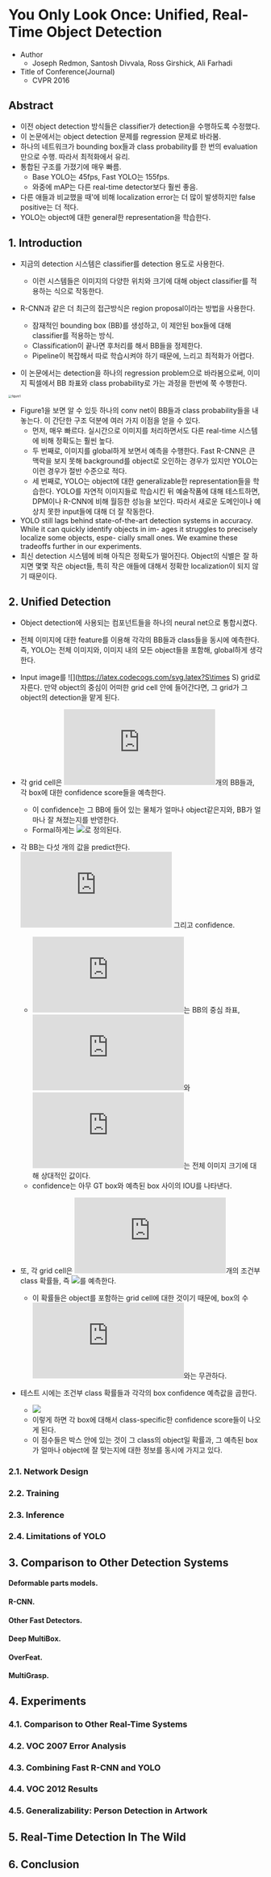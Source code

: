 # You Only Look Once: Unified, Real-Time Object Detection

- Author
  - Joseph Redmon, Santosh Divvala, Ross Girshick, Ali Farhadi
- Title of Conference(Journal)
  - CVPR 2016

## Abstract

- 이전 object detection 방식들은 classifier가 detection을 수행하도록 수정했다.
- 이 논문에서는 object detection 문제를 regression 문제로 바라봄. 
- 하나의 네트워크가 bounding box들과 class probability를 한 번의 evaluation만으로 수행. 따라서 최적화에서 유리.
- 통합된 구조를 가졌기에 매우 빠름. 
  - Base YOLO는 45fps, Fast YOLO는 155fps.
  - 와중에 mAP는 다른 real-time detector보다 훨씬 좋음.
- 다른 애들과 비교했을 때'에 비해 localization error는 더 많이 발생하지만 false positive는 더 적다.
- YOLO는 object에 대한 general한 representation을 학습한다.

## 1. Introduction

- 지금의 detection 시스템은 classifier를 detection 용도로 사용한다.
  - 이런 시스템들은 이미지의 다양한 위치와 크기에 대해 object classifier를 적용하는 식으로 작동한다.

- R-CNN과 같은 더 최근의 접근방식은 region proposal이라는 방법을 사용한다.
  - 잠재적인 bounding box (BB)를 생성하고, 이 제안된 box들에 대해 classifier를 적용하는 방식.
  - Classification이 끝나면 후처리를 해서 BB들을 정제한다. 
  - Pipeline이 복잡해서 따로 학습시켜야 하기 때문에, 느리고 최적화가 어렵다. 

- 이 논문에서는 detection을 하나의 regression problem으로 바라봄으로써, 이미지 픽셀에서 BB 좌표와 class probability로 가는 과정을 한번에 쭉 수행한다.

<img src="figure1.png" alt="figure1" style="zoom:40%;" />

- Figure1을 보면 알 수 있듯 하나의 conv net이 BB들과 class probability들을 내놓는다. 이 간단한 구조 덕분에 여러 가지 이점을 얻을 수 있다.
  - 먼저, 매우 빠르다. 실시간으로 이미지를 처리하면서도 다른 real-time 시스템에 비해 정확도는 훨씬 높다.
  - 두 번째로, 이미지를 global하게 보면서 예측을 수행한다. Fast R-CNN은 큰 맥락을 보지 못해 background를 object로 오인하는 경우가 있지만 YOLO는 이런 경우가 절반 수준으로 적다.
  - 세 번째로, YOLO는 object에 대한 generalizable한 representation들을 학습한다. YOLO를 자연적 이미지들로 학습시킨 뒤 예술작품에 대해 테스트하면, DPM이나 R-CNN에 비해 월등한 성능을 보인다. 따라서 새로운 도메인이나 예상치 못한 input들에 대해 더 잘 작동한다.
- YOLO still lags behind state-of-the-art detection systems in accuracy. While it can quickly identify objects in im- ages it struggles to precisely localize some objects, espe- cially small ones. We examine these tradeoffs further in our experiments.
- 최신 detection 시스템에 비해 아직은 정확도가 떨어진다. Object의 식별은 잘 하지면 몇몇 작은 object들, 특히 작은 애들에 대해서 정확한 localization이 되지 않기 때문이다. 

## 2. Unified Detection

- Object detection에 사용되는 컴포넌트들을 하나의 neural net으로 통합시켰다.
- 전체 이미지에 대한 feature를 이용해 각각의 BB들과 class들을 동시에 예측한다. 즉, YOLO는 전체 이미지와, 이미지 내의 모든 object들을 포함해, global하게 생각한다. 

- Input image를 ![](https://latex.codecogs.com/svg.latex?S\times S) grid로 자른다. 만약 object의 중심이 어떠한 grid cell 안에 들어간다면, 그 grid가 그 object의 detection을 맡게 된다.
- 각 grid cell은 ![](https://latex.codecogs.com/svg.latex?B)개의 BB들과, 각 box에 대한 confidence score들을 예측한다. 
  - 이 confidence는 그 BB에 들어 있는 물체가 얼마나 object같은지와, BB가 얼마나 잘 쳐졌는지를 반영한다.
  - Formal하게는 ![](https://latex.codecogs.com/svg.latex?Pr(Object)*IOU_{pred}^{truth})로 정의된다.
- 각 BB는 다섯 개의 값을 predict한다. ![](https://latex.codecogs.com/svg.latex?x,y,w,h,) 그리고 confidence.
  - ![](https://latex.codecogs.com/svg.latex?(x,y))는 BB의 중심 좌표, ![](https://latex.codecogs.com/svg.latex?w)와 ![](https://latex.codecogs.com/svg.latex?h)는 전체 이미지 크기에 대해 상대적인 값이다. 
  - confidence는 아무 GT box와 예측된 box 사이의 IOU를 나타낸다. 
- 또, 각 grid cell은 ![](https://latex.codecogs.com/svg.latex?C)개의 조건부 class 확률들, 즉 ![](https://latex.codecogs.com/svg.latex?Pr(Class_i|Object))를 예측한다. 
  - 이 확률들은 object를 포함하는 grid cell에 대한 것이기 때문에, box의 수 ![](https://latex.codecogs.com/svg.latex?B)와는 무관하다. 
- 테스트 시에는 조건부 class 확률들과 각각의 box confidence 예측값을 곱한다.
  - ![](https://latex.codecogs.com/svg.latex?Pr(Class_i|Object)*Pr(Object)*IOU_{pred}^{truth}=Pr(Class_i)*IOU_{pred}^{truth})
  - 이렇게 하면 각 box에 대해서 class-specific한 confidence score들이 나오게 된다.
  - 이 점수들은 박스 안에 있는 것이 그 class의 object일 확률과, 그 예측된 box가 얼마나 object에 잘 맞는지에 대한 정보를 동시에 가지고 있다. 

### 2.1. Network Design



### 2.2. Training



### 2.3. Inference



### 2.4. Limitations of YOLO



## 3. Comparison to Other Detection Systems



#### Deformable parts models.



#### R-CNN.



#### Other Fast Detectors.



#### Deep MultiBox.



#### OverFeat.



#### MultiGrasp.



## 4. Experiments



### 4.1. Comparison to Other Real-Time Systems



### 4.2. VOC 2007 Error Analysis



### 4.3. Combining Fast R-CNN and YOLO



### 4.4. VOC 2012 Results



### 4.5. Generalizability: Person Detection in Artwork



## 5. Real-Time Detection In The Wild



## 6. Conclusion




